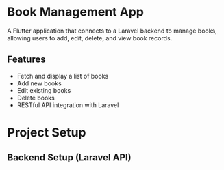 # Book Management App

A Flutter application that connects to a Laravel backend to manage books, allowing users to add, edit, delete, and view book records.

## Features

- Fetch and display a list of books
- Add new books
- Edit existing books
- Delete books
- RESTful API integration with Laravel

# Project Setup

## Backend Setup (Laravel API)
